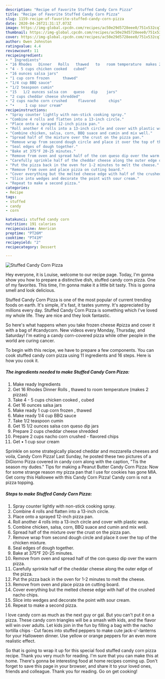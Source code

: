 ```yaml
---
description: "Recipe of Favorite Stuffed Candy Corn Pizza"
title: "Recipe of Favorite Stuffed Candy Corn Pizza"
slug: 1159-recipe-of-favorite-stuffed-candy-corn-pizza
date: 2020-04-26T21:31:17.073Z
image: https://img-global.cpcdn.com/recipes/ac50e29d5728eee0/751x532cq70/stuffed-candy-corn-pizza-recipe-main-photo.jpg
thumbnail: https://img-global.cpcdn.com/recipes/ac50e29d5728eee0/751x532cq70/stuffed-candy-corn-pizza-recipe-main-photo.jpg
cover: https://img-global.cpcdn.com/recipes/ac50e29d5728eee0/751x532cq70/stuffed-candy-corn-pizza-recipe-main-photo.jpg
author: Owen Johnston
ratingvalue: 4.4
reviewcount: 11
recipeingredient:
- " Ingredients"
- "16 Rhodes   Dinner   Rolls   thawed   to   room temperature  makes 2 pizzas"
- "4 - 5 cups chicken cooked   cubed"
- "16 ounces salsa jars"
- "1 cup corn frozen      thawed"
- "1/4 cup BBQ sauce"
- "1/2 teaspoon cumin"
- "15   1/2 ounces salsa con   queso   dip    jars"
- "2 cups cheddar cheese shredded"
- "2 cups nacho corn crushed     flavored      chips"
- "•	 1 cup sour cream"
recipeinstructions:
- "Spray counter lightly with non-stick cooking spray."
- "Combine 4 rolls and flatten into a 13-inch circle."
- "Place onto a sprayed 12-inch pizza pan."
- "Roll another 4 rolls into a 13-inch circle and cover with plastic wrap."
- "Combine chicken, salsa, corn, BBQ suace and cumin and mix well."
- "Spread half of the mixture over the crust on the pizza pan."
- "Remove wrap from second dough circle and place it over the top of the chicken mixture."
- "Seal edges of dough together."
- "Bake at 375°F 20-25 minutes."
- "Remove from oven and spread half of the con queso dip over the warm pizza."
- "Carefully sprinkle half of the cheddar cheese along the outer edge of the pizza."
- "Put the pizza back in the oven for 1-2 minutes to melt the cheese."
- "Remove from oven and place pizza on cutting board."
- "Cover everything but the melted cheese edge with half of the crushed nacho chips."
- "Slice into wedges and decorate the point with sour cream."
- "Repeat to make a second pizza."
categories:
- Recipe
tags:
- stuffed
- candy
- corn

katakunci: stuffed candy corn 
nutrition: 191 calories
recipecuisine: American
preptime: "PT26M"
cooktime: "PT41M"
recipeyield: "2"
recipecategory: Dessert

---
```



![Stuffed Candy Corn Pizza](https://img-global.cpcdn.com/recipes/ac50e29d5728eee0/751x532cq70/stuffed-candy-corn-pizza-recipe-main-photo.jpg)

Hey everyone, it is Louise, welcome to our recipe page. Today, I'm gonna show you how to prepare a distinctive dish, stuffed candy corn pizza. One of my favorites. This time, I'm gonna make it a little bit tasty. This is gonna smell and look delicious.

Stuffed Candy Corn Pizza is one of the most popular of current trending foods on earth. It's simple, it's fast, it tastes yummy. It's appreciated by millions every day. Stuffed Candy Corn Pizza is something which I've loved my whole life. They are nice and they look fantastic.

So here&#39;s what happens when you take frozen cheese #pizza and cover it with a bag of #candycorn. New videos every Monday, Thursday, and Saturday! I&#39;m eating a candy corn-covered pizza while other people in the world are curing cancer.


To begin with this recipe, we have to prepare a few components. You can cook stuffed candy corn pizza using 11 ingredients and 16 steps. Here is how you cook it.

<!--inarticleads1-->

##### The ingredients needed to make Stuffed Candy Corn Pizza:

1. Make ready  Ingredients
1. Get 16 Rhodes   Dinner   Rolls ,  thawed   to   room temperature  (makes 2 pizzas)
1. Take 4 - 5 cups chicken cooked ,  cubed
1. Get 16 ounces salsa jars
1. Make ready 1 cup corn frozen    ,  thawed
1. Make ready 1/4 cup BBQ sauce
1. Take 1/2 teaspoon cumin
1. Get 15   1/2 ounces salsa con   queso   dip    jars
1. Prepare 2 cups cheddar cheese shredded
1. Prepare 2 cups nacho corn crushed    - flavored      chips
1. Get •	 1 cup sour cream


Sprinkle on some strategically placed cheddar and mozzarella cheeses and voila, Candy Corn Pizza! Last Sunday, he posted these two pictures of a DiGiorno Pizza covered in candy corn along with the caption, &#34;Tis the season my dudes.&#34; Tips for making a Peanut Butter Candy Corn Pizza: Now for some strange reason my pizza pan that I use for cookies has gone MIA. Get corny this Hallowee with this Candy Corn Pizza! Candy corn is not a pizza topping. 

<!--inarticleads2-->

##### Steps to make Stuffed Candy Corn Pizza:

1. Spray counter lightly with non-stick cooking spray.
1. Combine 4 rolls and flatten into a 13-inch circle.
1. Place onto a sprayed 12-inch pizza pan.
1. Roll another 4 rolls into a 13-inch circle and cover with plastic wrap.
1. Combine chicken, salsa, corn, BBQ suace and cumin and mix well.
1. Spread half of the mixture over the crust on the pizza pan.
1. Remove wrap from second dough circle and place it over the top of the chicken mixture.
1. Seal edges of dough together.
1. Bake at 375°F 20-25 minutes.
1. Remove from oven and spread half of the con queso dip over the warm pizza.
1. Carefully sprinkle half of the cheddar cheese along the outer edge of the pizza.
1. Put the pizza back in the oven for 1-2 minutes to melt the cheese.
1. Remove from oven and place pizza on cutting board.
1. Cover everything but the melted cheese edge with half of the crushed nacho chips.
1. Slice into wedges and decorate the point with sour cream.
1. Repeat to make a second pizza.


I love candy corn as much as the next guy or gal. But you can&#39;t put it on a pizza. These candy corn triangles will be a smash with kids, and the flavor will win over adults. Let kids join in the fun by filling a bag with the nacho tortilla chips · Cut faces into stuffed peppers to make cute jack-o&#39;-lanterns for your Halloween dinner. Use yellow or orange peppers for an even more realistic effect. 

So that is going to wrap it up for this special food stuffed candy corn pizza recipe. Thank you very much for reading. I'm sure that you can make this at home. There's gonna be interesting food at home recipes coming up. Don't forget to save this page in your browser, and share it to your loved ones, friends and colleague. Thank you for reading. Go on get cooking!
